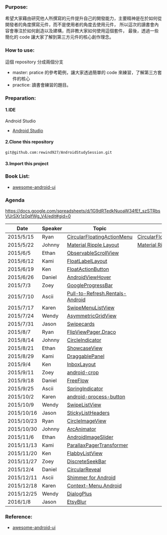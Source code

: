 ### Purpose:
希望大家藉由研究他人所撰寫的元件提升自己的開發能力，主要精神是在於如何從開發者的角度撰寫元件，而不是使用者的角度去使用元件，
所以這次的讀書會內容會專注於如何創造以及建構，而非教大家如何使用這個套件，
最後，透過一些簡化的 code 讓大家了解到第三方元件的核心創作理念。

### How to use:
這個 repository 分成兩個分支
* master: pratice 的參考範例，讓大家透過簡單的 code 來練習，了解第三方套件的核心
* practice: 讀書會練習的題目。

### Preparation:
#### 1.IDE 
Android Studio
* [Android Studio](https://developer.android.com/sdk/index.html)

#### 2.Clone this repository
<pre><code>git@github.com:rewind927/AndroidStudySession.git</pre></code>
#### 3.Import this project

### Book List:
* [awesome-android-ui](https://github.com/wasabeef/awesome-android-ui)

### Agenda
https://docs.google.com/spreadsheets/d/1G9dRTedkNuoaW34fEf_szSTRbsVUrSXr1z0qlfWg_V4/edit#gid=0


Date | Speaker | Topic | Slide |
-----|---------|-------|--------|
2015/5/15|Ryan|[CircularFloatingActionMenu](https://github.com/oguzbilgener/CircularFloatingActionMenu)|[CircularFloatingActionMenu](https://docs.google.com/presentation/d/1l9WslPOaDXufh9w5Sa1OY8ghXioEhtELTYoosKHsTXc/edit?usp=sharing)
2015/5/22|Johnny|[Material Ripple Layout](https://github.com/balysv/material-ripple)|[Material Ripple Layout](https://docs.google.com/presentation/d/1kEzZ6aU3xz3cymKeYtBXYDbuCx_MmXdOgThP6kWSTco/edit?usp=sharing)
2015/6/5|Ethan|[ObservableScrollView](https://github.com/ksoichiro/Android-ObservableScrollView)|
2015/6/12|Kami|[FloatLabelLayout](https://gist.github.com/chrisbanes/11247418)|
2015/6/19|Ken|[FloatActionButton](https://github.com/makovkastar/FloatingActionButton)|
2015/6/26	|Daniel	|[AndroidViewHover](	https://github.com/daimajia/AndroidViewHover)|
2015/7/3	|Zoey	|[GoogleProgressBar](	https://github.com/jpardogo/GoogleProgressBar)|
2015/7/10	|Ascii	|[Pull-to-Refresh.Rentals-Android](	https://github.com/Yalantis/Pull-to-Refresh.Rentals-Android)|
2015/7/17	|Karen	|[SwipeMenuListView](	https://github.com/baoyongzhang/SwipeMenuListView)|
2015/7/24	|Wendy	|[AsymmetricGridView](	https://github.com/felipecsl/AsymmetricGridView)|
2015/7/31	|Jason	|[Swipecards](	https://github.com/Diolor/Swipecards)|
2015/8/7	|Ryan	|[FlipViewPager.Draco](	https://github.com/Yalantis/FlipViewPager.Draco)|
2015/8/14	|Johnny	|[CircleIndicator](	https://github.com/ongakuer/CircleIndicator)|
2015/8/21	|Ethan	|[ShowcaseView](	https://github.com/amlcurran/ShowcaseView)|
2015/8/29	|Kami	|[DraggablePanel](	https://github.com/pedrovgs/DraggablePanel)|
2015/9/4	|Ken	|[InboxLayout](	https://github.com/zhaozhentao/InboxLayout)|
2015/9/11	|Zoey	|[android-crop](	https://github.com/jdamcd/android-crop)|
2015/9/18	|Daniel	|[FreeFlow](	https://github.com/Comcast/FreeFlow)|
2015/9/25	|Ascii	|[SpringIndicator](	https://github.com/chenupt/SpringIndicator)|
2015/10/2	|Karen	|[android-process-button](	https://github.com/dmytrodanylyk/android-process-button)|
2015/10/9	|Wendy	|[SwipeListView](	https://github.com/47deg/android-swipelistview)|
2015/10/16	|Jason	|[StickyListHeaders](	https://github.com/emilsjolander/StickyListHeaders)|
2015/10/23	|Ryan	|[CircleImageView](	https://github.com/hdodenhof/CircleImageView)|
2015/10/30	|Johnny	|[ArcAnimator](	https://github.com/asyl/ArcAnimator)|
2015/11/6	|Ethan	|[AndroidImageSlider](	https://github.com/daimajia/AndroidImageSlider)|
2015/11/13	|Kami	|[ParallaxPagerTransformer](	https://github.com/xgc1986/ParallaxPagerTransformer)|
2015/11/20	|Ken	|[FlabbyListView](	https://github.com/jpardogo/FlabbyListView)|
2015/11/27	|Zoey	|[DiscreteSeekBar](	https://github.com/AnderWeb/discreteSeekBar)|
2015/12/4	|Daniel	|[CircularReveal](	https://github.com/ozodrukh/CircularReveal)|
2015/12/11	|Ascii	|[Shimmer for Android](	https://github.com/facebook/shimmer-android)|
2015/12/18	|Karen	|[Context-Menu.Android](	https://github.com/Yalantis/Context-Menu.Android)|
2015/12/25	|Wendy	|[DialogPlus](	https://github.com/orhanobut/dialogplus)|
2016/1/8	|Jason	|[EtsyBlur](	https://github.com/Manabu-GT/EtsyBlur)|


### Reference:
* [awesome-android-ui](https://github.com/wasabeef/awesome-android-ui)


